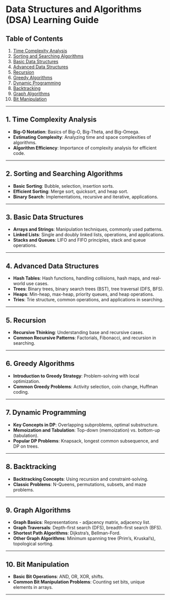 # Data Structures and Algorithms (DSA) Learning Guide

## Table of Contents
1. [Time Complexity Analysis](#time-complexity-analysis)
4. [Sorting and Searching Algorithms](#sorting-and-searching-algorithms)
2. [Basic Data Structures](#basic-data-structures)
3. [Advanced Data Structures](#advanced-data-structures)
5. [Recursion](#recursion)
6. [Greedy Algorithms](#greedy-algorithms)
7. [Dynamic Programming](#dynamic-programming)
8. [Backtracking](#backtracking)
9. [Graph Algorithms](#graph-algorithms)
10. [Bit Manipulation](#bit-manipulation)

---

## 1. Time Complexity Analysis
- **Big-O Notation**: Basics of Big-O, Big-Theta, and Big-Omega.
- **Estimating Complexity**: Analyzing time and space complexities of algorithms.
- **Algorithm Efficiency**: Importance of complexity analysis for efficient code.

---

## 2. Sorting and Searching Algorithms
- **Basic Sorting**: Bubble, selection, insertion sorts.
- **Efficient Sorting**: Merge sort, quicksort, and heap sort.
- **Binary Search**: Implementations, recursive and iterative, applications.

---

## 3. Basic Data Structures
- **Arrays and Strings**: Manipulation techniques, commonly used patterns.
- **Linked Lists**: Single and doubly linked lists, operations, and applications.
- **Stacks and Queues**: LIFO and FIFO principles, stack and queue operations.

---

## 4. Advanced Data Structures
- **Hash Tables**: Hash functions, handling collisions, hash maps, and real-world use cases.
- **Trees**: Binary trees, binary search trees (BST), tree traversal (DFS, BFS).
- **Heaps**: Min-heap, max-heap, priority queues, and heap operations.
- **Tries**: Trie structure, common operations, and applications in searching.

---



## 5. Recursion
- **Recursive Thinking**: Understanding base and recursive cases.
- **Common Recursive Patterns**: Factorials, Fibonacci, and recursion in searching.

---

## 6. Greedy Algorithms
- **Introduction to Greedy Strategy**: Problem-solving with local optimization.
- **Common Greedy Problems**: Activity selection, coin change, Huffman coding.

---

## 7. Dynamic Programming
- **Key Concepts in DP**: Overlapping subproblems, optimal substructure.
- **Memoization and Tabulation**: Top-down (memoization) vs. bottom-up (tabulation).
- **Popular DP Problems**: Knapsack, longest common subsequence, and DP on trees.

---

## 8. Backtracking
- **Backtracking Concepts**: Using recursion and constraint-solving.
- **Classic Problems**: N-Queens, permutations, subsets, and maze problems.

---

## 9. Graph Algorithms
- **Graph Basics**: Representations - adjacency matrix, adjacency list.
- **Graph Traversals**: Depth-first search (DFS), breadth-first search (BFS).
- **Shortest Path Algorithms**: Dijkstra’s, Bellman-Ford.
- **Other Graph Algorithms**: Minimum spanning tree (Prim’s, Kruskal’s), topological sorting.

---

## 10. Bit Manipulation
- **Basic Bit Operations**: AND, OR, XOR, shifts.
- **Common Bit Manipulation Problems**: Counting set bits, unique elements in arrays.

---
